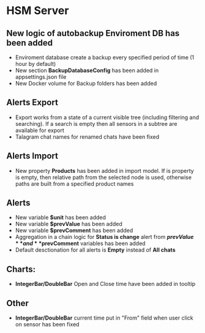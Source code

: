 # HSM Server

## New logic of autobackup Enviroment DB has been added
* Enviroment database create a backup every specified period of time (1 hour by default)
* New section **BackupDatabaseConfig** has been added in appsettings.json file
* New Docker volume for Backup folders has been added

## Alerts Export
* Export works from a state of a current visible tree (including filtering and searching). If a search is empty then all sensors in a subtree are available for export
* Talagram chat names for renamed chats have been fixed

## Alerts Import
* New property **Products** has been added in import model. If is property is empty, then relative path from the selected node is used, otherwise paths are built from a specified product names

## Alerts
* New variable **$unit** has been added
* New variable **$prevValue** has been added
* New variable **$prevComment** has been added
* Aggregation in a chain logic for **Status is change** alert from **$prevValue** and **$prevComment** variables has been added
* Default desctionation for all alerts is **Empty** instead of **All chats**

## Charts:
* **IntegerBar/DoubleBar** Open and Close time have been added in tooltip

## Other
* **IntegerBar/DoubleBar** current time put in "From" field when user click on sensor has been fixed